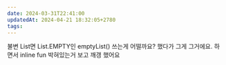 ```yaml
---
date: 2024-03-31T22:41:00
updatedAt: 2024-04-21 18:32:05+2780
tags: 
---
```

불변 List면 List.EMPTY인 emptyList() 쓰는게 어떨까요? 했다가
그게 그거에요. 하면서 inline fun 박혀있는거 보고 깨갱 했어요